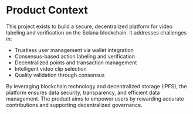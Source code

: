 # Product Context

This project exists to build a secure, decentralized platform for video labeling and verification on the Solana blockchain. It addresses challenges in:

- Trustless user management via wallet integration
- Consensus-based action labeling and verification
- Decentralized points and transaction management
- Intelligent video clip selection
- Quality validation through consensus

By leveraging blockchain technology and decentralized storage (IPFS), the platform ensures data security, transparency, and efficient data management. The product aims to empower users by rewarding accurate contributions and supporting decentralized governance.
